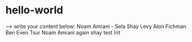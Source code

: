 # hello-world

--> write your content below:
Noam Amrani - Sela
Shay Levy
Alon Fichman
Ben Even Tsur
Noam Amrani again
shay
test
Irit
